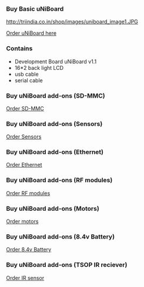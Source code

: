 ### Buy Basic uNiBoard ###
http://triindia.co.in/shop/images/uniboard_image1.JPG

[Order uNiBoard here](http://triindia.co.in/shop/product_info.php?products_id=131)

### Contains ###
  * Development Board uNiBoard v1.1
  * 16\*2 back light LCD
  * usb cable
  * serial cable

### Buy uNiBoard add-ons (SD-MMC) ###
[Order SD-MMC](http://triindia.co.in/shop/product_info.php?cPath=58&products_id=144)
### Buy uNiBoard add-ons (Sensors) ###
[Order Sensors](http://triindia.co.in/shop/index.php?cPath=37)
### Buy uNiBoard add-ons (Ethernet) ###
[Order Ethernet](http://thinklabs.in/shop/product_info.php?cPath=58&products_id=148&osCsid=0798ffa358e790dd8ceece4aca645fc4)
### Buy uNiBoard add-ons (RF modules) ###
[Order RF modules](http://thinklabs.in/shop/index.php?cPath=44&osCsid=0798ffa358e790dd8ceece4aca645fc4)
### Buy uNiBoard add-ons (Motors) ###
[Order motors](http://thinklabs.in/shop/product_info.php?cPath=64&products_id=171&osCsid=0798ffa358e790dd8ceece4aca645fc4)
### Buy uNiBoard add-ons (8.4v Battery) ###
[Order 8.4v Battery](http://thinklabs.in/shop/product_info.php?cPath=33&products_id=124&osCsid=0798ffa358e790dd8ceece4aca645fc4)
### Buy uNiBoard add-ons (TSOP IR reciever) ###
[Order IR sensor](http://thinklabs.in/shop/product_info.php?cPath=34&products_id=49&osCsid=0798ffa358e790dd8ceece4aca645fc4)
